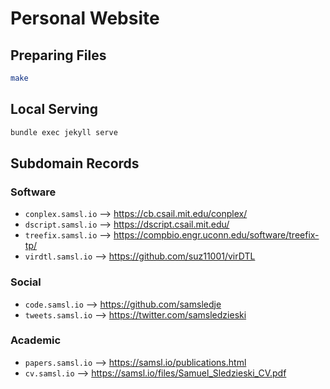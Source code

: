 # Personal Website

## Preparing Files

```bash
make
```

## Local Serving

```bash
bundle exec jekyll serve
```

## Subdomain Records

### Software
- `conplex.samsl.io` --> https://cb.csail.mit.edu/conplex/
- `dscript.samsl.io` --> https://dscript.csail.mit.edu/
- `treefix.samsl.io` --> https://compbio.engr.uconn.edu/software/treefix-tp/
- `virdtl.samsl.io` --> https://github.com/suz11001/virDTL

### Social
- `code.samsl.io` --> https://github.com/samsledje
- `tweets.samsl.io` --> https://twitter.com/samsledzieski

### Academic

- `papers.samsl.io` --> https://samsl.io/publications.html
- `cv.samsl.io` --> https://samsl.io/files/Samuel_Sledzieski_CV.pdf
